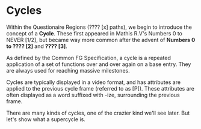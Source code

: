 # Cycles
Within the Questionaire Regions (???? [x] paths), we begin to introduce the concept of a **Cycle**. These first appeared in Mathis R.V's Numbers 0 to NEVER [1/2], but became way more common after the advent of **Numbers 0 to ???? [2]** and **???? [3]**.

As defined by the Common FG Specification, a cycle is a repeated application of a set of functions over and over again on a base entry. They are always used for reaching massive milestones.

Cycles are typically displayed in a video format, and has attributes are applied to the previous cycle frame (referred to as [P]). These attributes are often displayed as a word suffixed with -ize, surrounding the previous frame.

There are many kinds of cycles, one of the crazier kind we'll see later. But let's show what a supercycle is.

